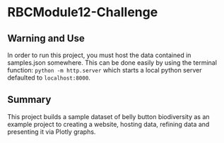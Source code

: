 # RBCModule12-Challenge

## Warning and Use

In order to run this project, you must host the data contained in samples.json somewhere. This can be done easily by using the terminal function: ```python -m http.server``` which starts a local python server defaulted to ```localhost:8000```.

## Summary

This project builds a sample dataset of belly button biodiversity as an example project to creating a website, hosting data, refining data and presenting it via Plotly graphs.